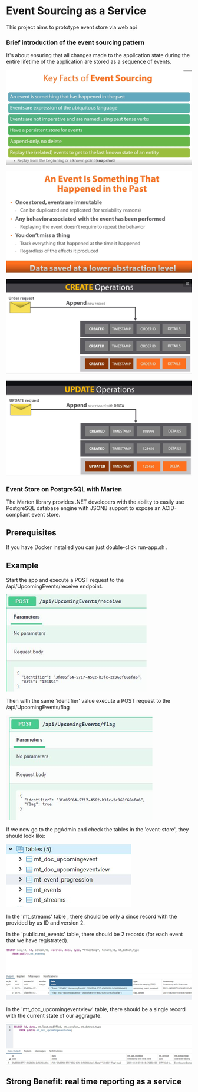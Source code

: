 #  Event Sourcing as a Service
This project aims to prototype event store via web api

### Brief introduction of the event sourcing pattern
It's about ensuring that all changes made to the application state during the entire lifetime of the application
are stored as a sequence of events.

![alt text](https://raw.githubusercontent.com/profjordanov/EventSource/master/docs/Capture2.JPG)

![alt text](https://raw.githubusercontent.com/profjordanov/EventSource/master/docs/Capture3.JPG)

![alt text](https://raw.githubusercontent.com/profjordanov/EventSource/master/docs/Capture4.JPG)

![alt text](https://raw.githubusercontent.com/profjordanov/EventSource/master/docs/Capture5.JPG)

### Event Store on PostgreSQL with Marten
The Marten library provides .NET developers with the ability to easily use PostgreSQL database engine with JSONB support to expose an ACID-compliant event store.

## Prerequisites
If you have Docker installed you can just double-click run-app.sh .

## Example

Start the app and execute a POST request to the /api/UpcomingEvents/receive endpoint.

![alt text](https://raw.githubusercontent.com/profjordanov/EventSource/master/docs/Capture6.JPG)

Then with the same 'identifier' value execute a POST request to the /api/UpcomingEvents/flag

![alt text](https://raw.githubusercontent.com/profjordanov/EventSource/master/docs/Capture7.JPG)

If we now go to the pgAdmin and check the tables in the 'event-store', they should look like:

![alt text](https://raw.githubusercontent.com/profjordanov/EventSource/master/docs/Capture8.JPG)

In the 'mt_streams' table , there should be only a since record with the provided by us ID and version 2.

In the 'public.mt_events' table, there should be 2 records (for each event that we have registrated).

![alt text](https://raw.githubusercontent.com/profjordanov/EventSource/master/docs/Capture9.JPG)

In the 'mt_doc_upcomingeventview' table, there should be a single record with the current state of our aggragate.

![alt text](https://raw.githubusercontent.com/profjordanov/EventSource/master/docs/Capture10.JPG)

## Strong Benefit: real time reporting as a service